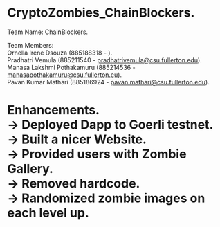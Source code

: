 # CryptoZombies_ChainBlockers. <br />
Team Name: ChainBlockers. <br />
  
Team Members:<br />
Ornella Irene Dsouza        (885188318 - ). <br />
Pradhatri Vemula            (885211540 - pradhatrivemula@csu.fullerton.edu). <br />
Manasa Lakshmi Pothakamuru  (885214536 - manasapothakamuru@csu.fullerton.eu). <br />
Pavan Kumar Mathari         (885186924 - pavan.mathari@csu.fullerton.edu). <br />
   

<h1>Enhancements. <br />
-> Deployed Dapp to Goerli testnet. <br />
-> Built a nicer Website. <br />
-> Provided users with Zombie Gallery. <br />
-> Removed hardcode<cryptoZombieAddress>. <br />
-> Randomized zombie images on each level up. <br />
<br />
